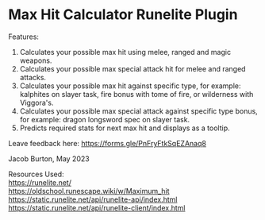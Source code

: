 # Max Hit Calculator Runelite Plugin

Features:
1. Calculates your possible max hit using melee, ranged and magic weapons.
2. Calculates your possible max special attack hit for melee and ranged attacks.
3. Calculates your possible max hit against specific type, for example: kalphites on slayer task, fire bonus with tome of fire, or wilderness with Viggora's.
4. Calculates your possible max special attack against specific type bonus, for example: dragon longsword spec on slayer task.
5. Predicts required stats for next max hit and displays as a tooltip.

Leave feedback here: https://forms.gle/PnFryFtkSqEZAnaq8 <br>

Jacob Burton, May 2023 <br>

Resources Used: <br>
https://runelite.net/ <br>
https://oldschool.runescape.wiki/w/Maximum_hit <br>
https://static.runelite.net/api/runelite-api/index.html <br>
https://static.runelite.net/api/runelite-client/index.html <br>

